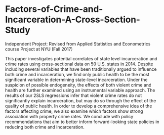 # Factors-of-Crime-and-Incarceration-A-Cross-Section-Study
Independent Project: Revised from Applied Statistics and Econometrics course Project at NYU (Fall 2017)

This paper investigates potential correlates of state level incarceration and crime rates using cross-sectional 
data on 50 U.S. states in 2014. Despite including several variables that have been traditionally
argued to influence both crime and incarceration, we find only public health to be the most significant
variable in determining state-level incarceration. Under the suspicion of possible endogeneity, the effects of
both violent crime and health are further examined using an instrumental variable approach. The results
of our 2SLS regressions infer that violent crime rates do not significantly explain incarceration, but may
do so through the effect of the quality of public health. In order to develop a comprehensive idea of the
factors affecting crime, we also examine which factors show strong association with property crime rates. We
conclude with policy recommendations that aim to better inform forward-looking state policies in reducing
both crime and incarceration.
